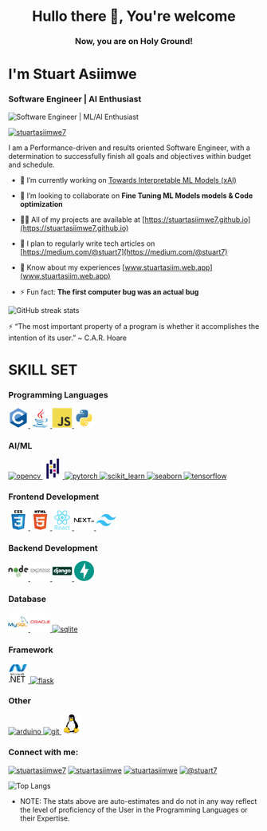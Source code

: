 <h1 align="center">Hullo there 👋, You're welcome</h1>
<h3 align="center">Now, you are on Holy Ground!</h3>

<h1>I'm Stuart Asiimwe</h1>

### Software Engineer | AI Enthusiast
![Software Engineer | ML/AI Enthusiast](https://pbs.twimg.com/profile_banners/461860879/1627549917/1080x360)

<p align="left"> <a href="https://twitter.com/stuartasiimwe7" target="blank"><img src="https://img.shields.io/twitter/follow/stuartasiimwe7?logo=twitter&style=for-the-badge" alt="stuartasiimwe7" /></a> </p>

I am a Performance-driven and results oriented Software Engineer, with a determination to successfully finish all goals and objectives within budget and schedule.

- 🔭 I’m currently working on [Towards Interpretable ML Models (xAI)](https://github.com/stuartasiimwe7/SHAP-Based-Feature-Selection-in-Ensemble-Classifiers)

- 👯 I’m looking to collaborate on **Fine Tuning ML Models models & Code optimization**

- 👨‍💻 All of my projects are available at [https://stuartasiimwe7.github.io](https://stuartasiimwe7.github.io)

- 📝 I plan to regularly write tech articles on [https://medium.com/@stuart7](https://medium.com/@stuart7)

- 📄 Know about my experiences [www.stuartasiim.web.app](www.stuartasiim.web.app)

- ⚡ Fun fact: **The first computer bug was an actual bug**

 ![GitHub streak stats](https://github-readme-streak-stats.herokuapp.com/?user=stuartasiimwe7)

<p>
⚡ “The most important property of a program is whether it accomplishes the intention of its user.”
~ C.A.R. Hoare
</p>


# SKILL SET
<h3 align="left">Programming Languages</h3>

<p align="left"> <a href="https://www.cprogramming.com/" target="_blank" rel="noreferrer"> <img src="https://raw.githubusercontent.com/devicons/devicon/master/icons/c/c-original.svg" alt="c" width="40" height="40"/> </a> <a href="https://www.java.com" target="_blank" rel="noreferrer"> <img src="https://raw.githubusercontent.com/devicons/devicon/master/icons/java/java-original.svg" alt="java" width="40" height="40"/> </a> <a href="https://developer.mozilla.org/en-US/docs/Web/JavaScript" target="_blank" rel="noreferrer"> <img src="https://raw.githubusercontent.com/devicons/devicon/master/icons/javascript/javascript-original.svg" alt="javascript" width="40" height="40"/> </a> <a href="https://www.python.org" target="_blank" rel="noreferrer"> <img src="https://raw.githubusercontent.com/devicons/devicon/master/icons/python/python-original.svg" alt="python" width="40" height="40"/> </a> </p>

<h3 aligh = "left">AI/ML</h3>

<p align="left"> <a href="https://opencv.org/" target="_blank" rel="noreferrer"> <img src="https://www.vectorlogo.zone/logos/opencv/opencv-icon.svg" alt="opencv" width="40" height="40"/> </a> <a href="https://pandas.pydata.org/" target="_blank" rel="noreferrer"> <img src="https://raw.githubusercontent.com/devicons/devicon/2ae2a900d2f041da66e950e4d48052658d850630/icons/pandas/pandas-original.svg" alt="pandas" width="40" height="40"/> </a> <a href="https://pytorch.org/" target="_blank" rel="noreferrer"> <img src="https://www.vectorlogo.zone/logos/pytorch/pytorch-icon.svg" alt="pytorch" width="40" height="40"/> </a> <a href="https://scikit-learn.org/" target="_blank" rel="noreferrer"> <img src="https://upload.wikimedia.org/wikipedia/commons/0/05/Scikit_learn_logo_small.svg" alt="scikit_learn" width="40" height="40"/> </a> <a href="https://seaborn.pydata.org/" target="_blank" rel="noreferrer"> <img src="https://seaborn.pydata.org/_images/logo-mark-lightbg.svg" alt="seaborn" width="40" height="40"/> </a> <a href="https://www.tensorflow.org" target="_blank" rel="noreferrer"> <img src="https://www.vectorlogo.zone/logos/tensorflow/tensorflow-icon.svg" alt="tensorflow" width="40" height="40"/> </a> </p>


<h3 align="left">Frontend Development</h3>

<a href="https://www.w3schools.com/css/" target="_blank" rel="noreferrer"> <img src="https://raw.githubusercontent.com/devicons/devicon/master/icons/css3/css3-original-wordmark.svg" alt="css3" width="40" height="40"/> </a> <a href="https://www.w3.org/html/" target="_blank" rel="noreferrer"> <img src="https://raw.githubusercontent.com/devicons/devicon/master/icons/html5/html5-original-wordmark.svg" alt="html5" width="40" height="40"/> </a> <a href="https://reactjs.org/" target="_blank" rel="noreferrer"> <img src="https://raw.githubusercontent.com/devicons/devicon/master/icons/react/react-original-wordmark.svg" alt="react" width="40" height="40"/> </a> <a href="https://nextjs.org/" target="_blank" rel="noreferrer"> <img src="https://raw.githubusercontent.com/devicons/devicon/master/icons/nextjs/nextjs-original-wordmark.svg" alt="nextjs" width="40" height="40"/> </a> <a href="https://tailwindcss.com/" target="_blank" rel="noreferrer"> <img src="https://raw.githubusercontent.com/devicons/devicon/master/icons/tailwindcss/tailwindcss-plain.svg" alt="tailwindcss" width="40" height="40"/> </a> </p>

<h3 align="left">Backend Development</h3>

<a href="https://nodejs.org/" target="_blank" rel="noreferrer"> <img src="https://raw.githubusercontent.com/devicons/devicon/master/icons/nodejs/nodejs-original-wordmark.svg" alt="nodejs" width="40" height="40"/> </a> <a href="https://expressjs.com/" target="_blank" rel="noreferrer"> <img src="https://raw.githubusercontent.com/devicons/devicon/master/icons/express/express-original-wordmark.svg" alt="express" width="40" height="40"/> </a> <a href="https://www.djangoproject.com/" target="_blank" rel="noreferrer"> <img src="https://raw.githubusercontent.com/devicons/devicon/master/icons/django/django-original.svg" alt="django" width="40" height="40"/> </a> <a href="https://www.fastapi.tiangolo.com/" target="_blank" rel="noreferrer"> <img src="https://raw.githubusercontent.com/devicons/devicon/master/icons/fastapi/fastapi-original.svg" alt="fastapi" width="40" height="40"/> </a> </p>



<h3 aligh = "left">Database</h3>

<a href="https://www.mysql.com/" target="_blank" rel="noreferrer"> <img src="https://raw.githubusercontent.com/devicons/devicon/master/icons/mysql/mysql-original-wordmark.svg" alt="mysql" width="40" height="40"/> </a> <a href="https://www.oracle.com/" target="_blank" rel="noreferrer"> <img src="https://raw.githubusercontent.com/devicons/devicon/master/icons/oracle/oracle-original.svg" alt="oracle" width="40" height="40"/> </a> <a href="https://www.sqlite.org/" target="_blank" rel="noreferrer"> <img src="https://www.vectorlogo.zone/logos/sqlite/sqlite-icon.svg" alt="sqlite" width="40" height="40"/> </a> </p>


<h3 aligh = "left">Framework</h3>

<a href="https://dotnet.microsoft.com/" target="_blank" rel="noreferrer"> <img src="https://raw.githubusercontent.com/devicons/devicon/master/icons/dot-net/dot-net-original-wordmark.svg" alt="dotnet" width="40" height="40"/> </a> <a href="https://flask.palletsprojects.com/" target="_blank" rel="noreferrer"> <img src="https://www.vectorlogo.zone/logos/pocoo_flask/pocoo_flask-icon.svg" alt="flask" width="40" height="40"/> </a> </p>


<h3 aligh = "left">Other</h3>
<p align="left"> <a href="https://www.arduino.cc/" target="_blank" rel="noreferrer"> <img src="https://cdn.worldvectorlogo.com/logos/arduino-1.svg" alt="arduino" width="40" height="40"/> </a> <a href="https://git-scm.com/" target="_blank" rel="noreferrer"> <img src="https://www.vectorlogo.zone/logos/git-scm/git-scm-icon.svg" alt="git" width="40" height="40"/> </a> <a href="https://www.linux.org/" target="_blank" rel="noreferrer"> <img src="https://raw.githubusercontent.com/devicons/devicon/master/icons/linux/linux-original.svg" alt="linux" width="40" height="40"/> </a> </p>

<h3 align="left">Connect with me:</h3>
<p align="left">
<a href="https://dev.to/stuartasiimwe7" target="blank"><img align="center" src="https://raw.githubusercontent.com/rahuldkjain/github-profile-readme-generator/master/src/images/icons/Social/devto.svg" alt="stuartasiimwe7" height="30" width="40" /></a>
<a href="https://linkedin.com/in/stuartasiimwe" target="blank"><img align="center" src="https://raw.githubusercontent.com/rahuldkjain/github-profile-readme-generator/master/src/images/icons/Social/linked-in-alt.svg" alt="stuartasiimwe" height="30" width="40" /></a>
<a href="https://kaggle.com/stuartasiimwe" target="blank"><img align="center" src="https://raw.githubusercontent.com/rahuldkjain/github-profile-readme-generator/master/src/images/icons/Social/kaggle.svg" alt="stuartasiimwe" height="30" width="40" /></a>
<a href="https://medium.com/@stuart7" target="blank"><img align="center" src="https://raw.githubusercontent.com/rahuldkjain/github-profile-readme-generator/master/src/images/icons/Social/medium.svg" alt="@stuart7" height="30" width="40" /></a>
</p>

![Top Langs](https://github-readme-stats.vercel.app/api/top-langs/?username=stuartasiimwe7&layout=compact)

- NOTE: The stats above are auto-estimates and do not in any way reflect the level of proficiency of the User in the Programming Languages or their Expertise.
